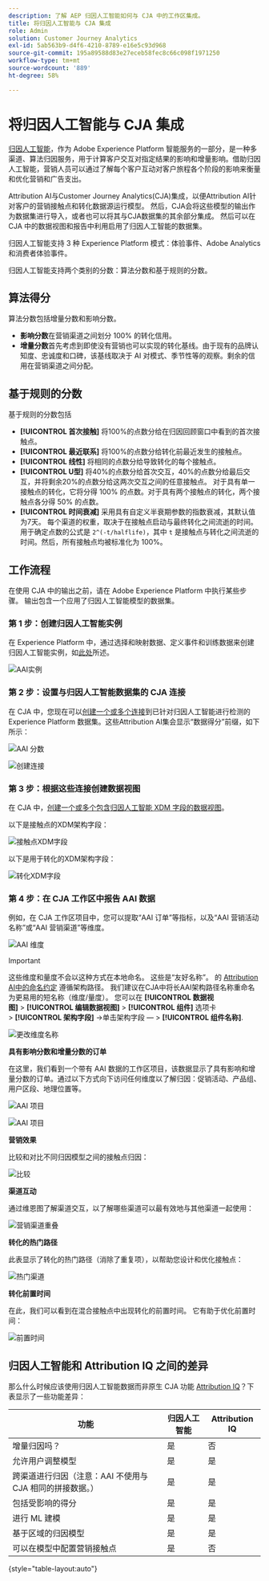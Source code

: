 ```yaml
---
description: 了解 AEP 归因人工智能如何与 CJA 中的工作区集成。
title: 将归因人工智能与 CJA 集成
role: Admin
solution: Customer Journey Analytics
exl-id: 5ab563b9-d4f6-4210-8789-e16e5c93d968
source-git-commit: 195a89588d83e27eceb58fec8c66c098f1971250
workflow-type: tm+mt
source-wordcount: '889'
ht-degree: 58%

---
```


# 将归因人工智能与 CJA 集成

[归因人工智能](https://experienceleague.adobe.com/docs/experience-platform/intelligent-services/attribution-ai/overview.html?lang=zh-Hans)，作为 Adobe Experience Platform 智能服务的一部分，是一种多渠道、算法归因服务，用于计算客户交互对指定结果的影响和增量影响。借助归因人工智能，营销人员可以通过了解每个客户互动对客户旅程各个阶段的影响来衡量和优化营销和广告支出。

Attribution AI与Customer Journey Analytics(CJA)集成，以便Attribution AI针对客户的营销接触点和转化数据源运行模型。 然后，CJA会将这些模型的输出作为数据集进行导入，或者也可以将其与CJA数据集的其余部分集成。 然后可以在 CJA 中的数据视图和报告中利用启用了归因人工智能的数据集。

归因人工智能支持 3 种 Experience Platform 模式：体验事件、Adobe Analytics 和消费者体验事件。

归因人工智能支持两个类别的分数：算法分数和基于规则的分数。

## 算法得分

算法分数包括增量分数和影响分数。

* **影响分数**&#x200B;在营销渠道之间划分 100% 的转化信用。
* **增量分数**&#x200B;首先考虑到即使没有营销也可以实现的转化基线。由于现有的品牌认知度、忠诚度和口碑，该基线取决于 AI 对模式、季节性等的观察。剩余的信用在营销渠道之间分配。

## 基于规则的分数

基于规则的分数包括

* **[!UICONTROL 首次接触]** 将100%的点数分给在归因回顾窗口中看到的首次接触点。
* **[!UICONTROL 最近联系]** 将100%的点数分给转化前最近发生的接触点。
* **[!UICONTROL 线性]** 将相同的点数分给导致转化的每个接触点。
* **[!UICONTROL U型]** 将40%的点数分给首次交互，40%的点数分给最后交互，并将剩余20%的点数分给这两次交互之间的任意接触点。 对于具有单一接触点的转化，它将分得 100% 的点数。对于具有两个接触点的转化，两个接触点各分得 50% 的点数。
* **[!UICONTROL 时间衰减]** 采用具有自定义半衰期参数的指数衰减，其默认值为7天。 每个渠道的权重，取决于在接触点启动与最终转化之间流逝的时间。用于确定点数的公式是 `2^(-t/halflife)`，其中 `t` 是接触点与转化之间流逝的时间。然后，所有接触点均被标准化为 100%。

## 工作流程

在使用 CJA 中的输出之前，请在 Adobe Experience Platform 中执行某些步骤。 输出包含一个应用了归因人工智能模型的数据集。

### 第 1 步：创建归因人工智能实例

在 Experience Platform 中，通过选择和映射数据、定义事件和训练数据来创建归因人工智能实例，如[此处](https://experienceleague.adobe.com/docs/experience-platform/intelligent-services/attribution-ai/user-guide.html)所述。

![AAI实例](assets/aai-instance.png)

### 第 2 步：设置与归因人工智能数据集的 CJA 连接

在 CJA 中，您现在可以[创建一个或多个连接](/help/connections/create-connection.md)到已针对归因人工智能进行检测的 Experience Platform 数据集。这些Attribution AI集会显示“数据得分”前缀，如下所示：

![AAI 分数](assets/aai-scores.png)

![创建连接](assets/aai-create-connection.png)

### 第 3 步：根据这些连接创建数据视图

在 CJA 中，[创建一个或多个包含归因人工智能 XDM 字段的数据视图](/help/data-views/create-dataview.md)。

以下是接触点的XDM架构字段：

![接触点XDM字段](assets/touchpoint-fields.png)

以下是用于转化的XDM架构字段：

![转化XDM字段](assets/conversion-fields.png)

### 第 4 步：在 CJA 工作区中报告 AAI 数据

例如，在 CJA 工作区项目中，您可以提取“AAI 订单”等指标，以及“AAI 营销活动名称”或“AAI 营销渠道”等维度。

![AAI 维度](assets/aai-dims.png)

>[!IMPORTANT]
>
>这些维度和量度不会以这种方式在本地命名。 这些是“友好名称”。 的 [Attribution AI中的命名约定](https://experienceleague.adobe.com/docs/experience-platform/intelligent-services/attribution-ai/input-output.html?lang=en#attribution-ai-output-data) 遵循架构路径。 我们建议在CJA中将长AAI架构路径名称重命名为更易用的短名称（维度/量度）。 您可以在 **[!UICONTROL 数据视图]** > **[!UICONTROL 编辑数据视图]** > **[!UICONTROL 组件]** 选项卡> **[!UICONTROL 架构字段]** ->单击架构字段 — > **[!UICONTROL 组件名称]**.

![更改维度名称](assets/change-name.png)

**具有影响分数和增量分数的订单**

在这里，我们看到一个带有 AAI 数据的工作区项目，该数据显示了具有影响和增量分数的订单。通过以下方式向下访问任何维度以了解归因：促销活动、产品组、用户区段、地理位置等。

![AAI 项目](assets/aai-project.png)

![AAI 项目](assets/aai-project2.png)

**营销效果**

比较和对比不同归因模型之间的接触点归因：

![比较](assets/compare.png)

**渠道互动**

通过维恩图了解渠道交互，以了解哪些渠道可以最有效地与其他渠道一起使用：

![营销渠道重叠](assets/mc-overlap.png)

**转化的热门路径**

此表显示了转化的热门路径（消除了重复项），以帮助您设计和优化接触点：

![热门渠道](assets/top-channels.png)

**转化前置时间**

在此，我们可以看到在混合接触点中出现转化的前置时间。 它有助于优化前置时间：

![前置时间](assets/lead-time.png)

## 归因人工智能和 Attribution IQ 之间的差异

那么什么时候应该使用归因人工智能数据而非原生 CJA 功能 [Attribution IQ](/help/analysis-workspace/attribution/overview.md)？下表显示了一些功能差异：

| 功能 | 归因人工智能 | Attribution IQ |
| --- | --- | --- |
| 增量归因吗？ | 是 | 否 |
| 允许用户调整模型 | 是 | 是 |
| 跨渠道进行归因（注意：AAI 不使用与 CJA 相同的拼接数据。） | 是 | 是 |
| 包括受影响的得分 | 是 | 是 |
| 进行 ML 建模 | 是 | 是 |
| 基于区域的归因模型 | 是 | 是 |
| 可以在模型中配置营销接触点 | 是 | 否 |

{style=&quot;table-layout:auto&quot;}
